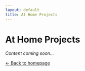 ```yaml
---
layout: default
title: At Home Projects
---
```


# At Home Projects

_Content coming soon..._

[← Back to homepage](/)
